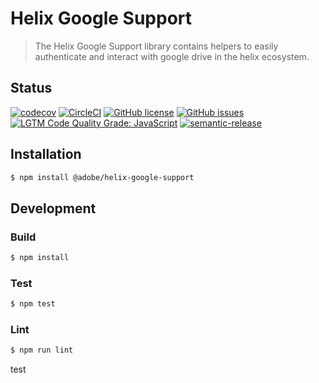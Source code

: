 # Helix Google Support

> The Helix Google Support library contains helpers to easily authenticate and interact with google drive in the helix ecosystem.

## Status
[![codecov](https://img.shields.io/codecov/c/github/adobe/helix-google-support.svg)](https://codecov.io/gh/adobe/helix-google-support)
[![CircleCI](https://img.shields.io/circleci/project/github/adobe/helix-google-support.svg)](https://circleci.com/gh/adobe/helix-google-support)
[![GitHub license](https://img.shields.io/github/license/adobe/helix-google-support.svg)](https://github.com/adobe/helix-google-support/blob/master/LICENSE.txt)
[![GitHub issues](https://img.shields.io/github/issues/adobe/helix-google-support.svg)](https://github.com/adobe/helix-google-support/issues)
[![LGTM Code Quality Grade: JavaScript](https://img.shields.io/lgtm/grade/javascript/g/adobe/helix-google-support.svg?logo=lgtm&logoWidth=18)](https://lgtm.com/projects/g/adobe/helix-google-support)
[![semantic-release](https://img.shields.io/badge/%20%20%F0%9F%93%A6%F0%9F%9A%80-semantic--release-e10079.svg)](https://github.com/semantic-release/semantic-release)

## Installation

```bash
$ npm install @adobe/helix-google-support
```

## Development

### Build

```bash
$ npm install
```

### Test

```bash
$ npm test
```

### Lint

```bash
$ npm run lint
```
test
